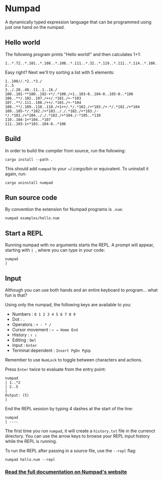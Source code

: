 
# Numpad

A dynamically typed expression language that can be programmed using just one hand on the numpad.

## Hello world

The following program prints "Hello world!" and then calculates 1+1:

```
1..*.72..*.101..*.108..*.108..*.111..*.32..*.119..*.111..*.114..*.108..*.100..*.33..*.10..1+1
```

Easy right? Next we'll try sorting a list with 5 elements:

```
1..100//.*2..*3./
2..5
3../.20..40..11..1..16./
100..101-**100..102-+*/.*100./+1..103-0..104-0..105-0..*106
106..**/.102..107./++/.*101./+-*103
107..**/.111..108./++/.*101./+-*104
108..**/.109..110..110./+1++/.*/.*102./+*103./+-*/.*102./+*104
109..105-*/.*102./+*103.././.*102./+*103./-*/.*102./+*104.././.*102./+*104./-*105..*110
110..104-1+*104..*107
111..103-1+*103..104-0..*106
```

## Build

In order to build the compiler from source, run the following:

```
cargo install --path .
```

This should add `numpad` to your *~/.cargo/bin* or equivalent. To uninstall it again, run:

```
cargo uninstall numpad
```

## Run source code

By convention the extension for Numpad programs is `.num`:

```
numpad examples/hello.num
```

## Start a REPL

Running numpad with no arguments starts the REPL. A prompt will appear, starting with `| `, where you can type in your code:

```
numpad
| 
```

## Input
Although you can use both hands and an entire keyboard to program... what fun is that?

Using only the numpad, the following keys are available to you:

  - Numbers : `0 1 2 3 4 5 6 7 8 9`
  - Dot : `.`
  - Operators : `+ - * /`
  - Cursor movement : `← → Home End`
  - History : `↑ ↓`
  - Editing : `Del`
  - Input   : `Enter`
  - Terminal dependent : `Insert PgDn PgUp`

Remember to use `NumLock` to toggle between characters and actions.

Press `Enter` twice to evaluate from the entry point:

```
numpad
| 1..*2
| 2..5
| 
Output: (5)
| 
```

End the REPL session by typing 4 dashes at the start of the line:

```
numpad
| ----
````

The first time you run `numpad`, it will create a `history.txt` file in the currenct directory.
You can use the arrow keys to browse your REPL input history while the REPL is running.

To run the REPL after passing in a source file, use the `--repl` flag:

```
numpad hello.num --repl
```

### [Read the full documentation on Numpad's website](https://sliv9.github.io/numpad/)
